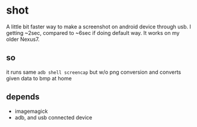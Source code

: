 # shot

A little bit faster way to make a screenshot on android device through usb.
I getting ~2sec, compared to ~6sec if doing default way.
It works on my older Nexus7.

## so

it runs same `adb shell screencap` but w/o png conversion and converts given data to bmp at home

## depends

- imagemagick
- adb, and usb connected device
